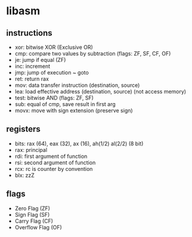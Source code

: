 # libasm

## instructions

- xor: bitwise XOR (Exclusive OR)
- cmp: compare two values by subtraction (flags: ZF, SF, CF, OF)
- je: jump if equal (ZF)
- inc: increment
- jmp: jump of execution ~ goto
- ret: return rax
- mov: data transfer instruction (destination, source)
- lea: load effective address (destination, source) (not access memory)
- test: bitwise AND (flags: ZF, SF)
- sub: equal of cmp, save result in first arg
- movx: move with sign extension (preserve sign)

## registers

- bits: rax (64), eax (32), ax (16), ah(1/2) al(2/2) (8 bit)
- rax: principal
- rdi: first argument of function
- rsi: second argument of function
- rcx: rc is counter by convention
- blx: zzZ

## flags
- Zero Flag (ZF)
- Sign Flag (SF)
- Carry Flag (CF)
- Overflow Flag (OF)
